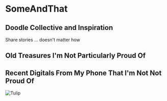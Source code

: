 # SomeAndThat
## Doodle Collective and Inspiration
Share stories ... doesn't matter how
## Old Treasures I'm Not Particularly Proud Of




## Recent Digitals From My Phone That I'm Not Not Proud Of
![Tulip](file:///Users/clara/Downloads/Tulip.png)

